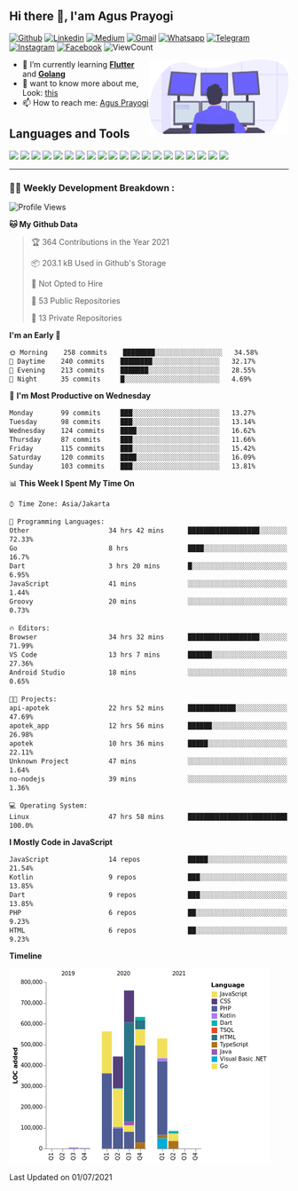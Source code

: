 ## Hi there 👋, I'am Agus Prayogi

<!-- Your badges
You can use the website to generate badges: https://shields.io/
-->

[![Github](https://img.shields.io/badge/-Github-000?style=flat&logo=Github&logoColor=white)](https://github.com/agusprayogi02)
[![Linkedin](https://img.shields.io/badge/-LinkedIn-blue?style=flat&logo=Linkedin&logoColor=white)](https://www.linkedin.com/in/agus-prayogi/)
[![Medium](https://img.shields.io/badge/-Medium-000?style=flat&labelColor=12100e&logo=medium&logoColor=white)](https://agus21apy.medium.com/)
[![Gmail](https://img.shields.io/badge/-Gmail-c14438?style=flat&logo=Gmail&logoColor=white)](mailto:agus21apy@gmail.com)
[![Whatsapp](https://img.shields.io/badge/-WhatsApp-25d366?style=flat&logo=whatsapp&logoColor=white)]( https://api.whatsapp.com/send?phone=6287857108779)
[![Telegram](https://img.shields.io/badge/-Telegram-blue?style=flat&logo=telegram&logoColor=white)](https://t.me/agusprayogi)
[![Instagram](https://img.shields.io/badge/-Instagram-ff1744?style=flat&logo=instagram&logoColor=white)](https://www.instagram.com/agus.apy/)
[![Facebook](https://img.shields.io/badge/-Facebook-blue?style=flat&logo=facebook&logoColor=white)](https://www.facebook.com/yogi.apy.96/)
<img alt="ViewCount" src="https://views.whatilearened.today/views/github/fadilahonespot/fadilahonespot.svg" />

<img width="50%" align="right" alt="Github" src="https://raw.githubusercontent.com/agusprayogi02/agusprayogi02.github.io/928ed48931f7dec05c986cf729a3ac8f4870b484/src/assets/images/programmer.svg" />

- 🌱 I’m currently learning [<b>Flutter</b>](https://flutter.dev/) and [<b>Golang</b>](https://golang.org/)
- 👀 want to know more about me, Look: [this](https://agusprayogi02.github.io)
- 📫 How to reach me: [Agus Prayogi](mailto:agus21apy@gmail.com)

## Languages and Tools

<p>
  <code><img width="10%" src="https://www.vectorlogo.zone/logos/android/android-ar21.svg"></code>
  <code><img width="10%" src="https://www.vectorlogo.zone/logos/flutterio/flutterio-ar21.svg"></code>
  <code><img width="10%" src="https://www.vectorlogo.zone/logos/reactjs/reactjs-ar21.svg"></code>
  <code><img width="10%" src="https://www.vectorlogo.zone/logos/laravel/laravel-ar21.svg"></code>
  <code><img width="5%" src="https://raw.githubusercontent.com/detain/svg-logos/master/svg/codeigniter.svg"></code>
  <code><img width="10%" src="https://www.vectorlogo.zone/logos/php/php-ar21.svg"></code>
  <code><img width="10%" src="https://www.vectorlogo.zone/logos/w3_html5/w3_html5-ar21.svg"></code>
  <code><img width="10%" src="https://www.vectorlogo.zone/logos/getbootstrap/getbootstrap-ar21.svg"></code>
  <code><img width="10%" src="https://www.vectorlogo.zone/logos/javascript/javascript-ar21.svg"></code>
  <code><img width="10%" src="https://www.vectorlogo.zone/logos/typescriptlang/typescriptlang-ar21.svg"></code>
  <code><img width="10%" src="https://www.vectorlogo.zone/logos/nodejs/nodejs-ar21.svg"></code>
  <code><img width="10%" src="https://www.vectorlogo.zone/logos/dartlang/dartlang-ar21.svg"></code>
  <code><img width="10%" src="https://www.vectorlogo.zone/logos/golang/golang-ar21.svg"></code>
  <code><img width="10%" src="https://www.vectorlogo.zone/logos/python/python-ar21.svg"></code>
  <code><img width="10%" src="https://www.vectorlogo.zone/logos/java/java-ar21.svg"></code>
  <code><img width="10%" src="https://www.vectorlogo.zone/logos/microsoft_vb/microsoft_vb-ar21.svg"></code>
  <code><img width="10%" src="https://www.vectorlogo.zone/logos/firebase/firebase-ar21.svg"></code>
  <code><img width="10%" src="https://www.vectorlogo.zone/logos/mongodb/mongodb-ar21.svg"></code>
  <code><img width="10%" src="https://www.vectorlogo.zone/logos/mysql/mysql-ar21.svg"></code>
  <code><img width="10%" src="https://www.vectorlogo.zone/logos/sqlite/sqlite-ar21.svg"></code>
</p>

<hr>

### 🏊‍♂️  Weekly Development Breakdown :

<!--START_SECTION:waka-->
![Profile Views](http://img.shields.io/badge/Profile%20Views-10-blue)

**🐱 My Github Data** 

> 🏆 364 Contributions in the Year 2021
 > 
> 📦 203.1 kB Used in Github's Storage 
 > 
> 🚫 Not Opted to Hire
 > 
> 📜 53 Public Repositories 
 > 
> 🔑 13 Private Repositories  
 > 
**I'm an Early 🐤** 

```text
🌞 Morning    258 commits    ████████░░░░░░░░░░░░░░░░░   34.58% 
🌆 Daytime    240 commits    ████████░░░░░░░░░░░░░░░░░   32.17% 
🌃 Evening    213 commits    ███████░░░░░░░░░░░░░░░░░░   28.55% 
🌙 Night      35 commits     █░░░░░░░░░░░░░░░░░░░░░░░░   4.69%

```
📅 **I'm Most Productive on Wednesday** 

```text
Monday       99 commits     ███░░░░░░░░░░░░░░░░░░░░░░   13.27% 
Tuesday      98 commits     ███░░░░░░░░░░░░░░░░░░░░░░   13.14% 
Wednesday    124 commits    ████░░░░░░░░░░░░░░░░░░░░░   16.62% 
Thursday     87 commits     ███░░░░░░░░░░░░░░░░░░░░░░   11.66% 
Friday       115 commits    ███░░░░░░░░░░░░░░░░░░░░░░   15.42% 
Saturday     120 commits    ████░░░░░░░░░░░░░░░░░░░░░   16.09% 
Sunday       103 commits    ███░░░░░░░░░░░░░░░░░░░░░░   13.81%

```


📊 **This Week I Spent My Time On** 

```text
⌚︎ Time Zone: Asia/Jakarta

💬 Programming Languages: 
Other                    34 hrs 42 mins      ██████████████████░░░░░░░   72.33% 
Go                       8 hrs               ████░░░░░░░░░░░░░░░░░░░░░   16.7% 
Dart                     3 hrs 20 mins       █░░░░░░░░░░░░░░░░░░░░░░░░   6.95% 
JavaScript               41 mins             ░░░░░░░░░░░░░░░░░░░░░░░░░   1.44% 
Groovy                   20 mins             ░░░░░░░░░░░░░░░░░░░░░░░░░   0.73%

🔥 Editors: 
Browser                  34 hrs 32 mins      ██████████████████░░░░░░░   71.99% 
VS Code                  13 hrs 7 mins       ██████░░░░░░░░░░░░░░░░░░░   27.36% 
Android Studio           18 mins             ░░░░░░░░░░░░░░░░░░░░░░░░░   0.65%

🐱‍💻 Projects: 
api-apotek               22 hrs 52 mins      ████████████░░░░░░░░░░░░░   47.69% 
apotek_app               12 hrs 56 mins      ██████░░░░░░░░░░░░░░░░░░░   26.98% 
apotek                   10 hrs 36 mins      █████░░░░░░░░░░░░░░░░░░░░   22.11% 
Unknown Project          47 mins             ░░░░░░░░░░░░░░░░░░░░░░░░░   1.64% 
no-nodejs                39 mins             ░░░░░░░░░░░░░░░░░░░░░░░░░   1.36%

💻 Operating System: 
Linux                    47 hrs 58 mins      █████████████████████████   100.0%

```

**I Mostly Code in JavaScript** 

```text
JavaScript               14 repos            █████░░░░░░░░░░░░░░░░░░░░   21.54% 
Kotlin                   9 repos             ███░░░░░░░░░░░░░░░░░░░░░░   13.85% 
Dart                     9 repos             ███░░░░░░░░░░░░░░░░░░░░░░   13.85% 
PHP                      6 repos             ██░░░░░░░░░░░░░░░░░░░░░░░   9.23% 
HTML                     6 repos             ██░░░░░░░░░░░░░░░░░░░░░░░   9.23%

```


**Timeline**

![Chart not found](https://raw.githubusercontent.com/agusprayogi02/agusprayogi02/master/charts/bar_graph.png) 


 Last Updated on 01/07/2021
<!--END_SECTION:waka-->


<!-- <p> -->
<!--   <img width="45%" align="left" src="https://github-readme-stats.anuraghazra1.vercel.app/api?username=agusprayogi02&show_icons=true&include_all_commits=true&theme=material-palenight" alt="Anurag's github stats" /> -->
  
  <!-- Change the `github-readme-stats.anuraghazra1.vercel.app` to `github-readme-stats.vercel.app`  -->
<!--   <img width="45%" align="right" src="https://github-readme-stats.vercel.app/api/top-langs/?username=agusprayogi02&langs_count=10&layout=compact&theme=material-palenight" /> -->
<!-- </p> -->

<!-- </br></br></br></br></br></br></br> -->


<!-- ### Operating System that i've used : -->
<!-- <p> -->
  <!-- Your Operating System. Be careful with the alignment. 
  You can use this sites to get logos: https://www.vectorlogo.zone or https://simpleicons.org/
  --> 
<!--   <code><img width="15%" src="https://upload.wikimedia.org/wikipedia/commons/thumb/8/85/Manjaro_logo_text.svg/777px-Manjaro_logo_text.svg.png"></code> -->
<!--   <code><img width="20%" src="https://raw.githubusercontent.com/detain/svg-logos/780f25886640cef088af994181646db2f6b1a3f8/svg/windows-10.svg"></code> -->
<!--   <code><img width="10%" src="https://www.vectorlogo.zone/logos/ubuntu/ubuntu-ar21.svg"></code> -->
  
<!-- </p> -->


<!-- 
**agusprayogi02/agusprayogi02** is a ✨ _special_ ✨ repository because its `README.md` (this file) appears on your GitHub profile.

Here are some ideas to get you started:

- 🔭 I’m currently working on ...
- 🌱 I’m currently learning ...
- 👯 I’m looking to collaborate on ...
- 🤔 I’m looking for help with ...
- 💬 Ask me about ...
- 📫 How to reach me: ...
- 😄 Pronouns: ...
- ⚡ Fun fact: ... -->

